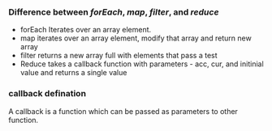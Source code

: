 ### Difference between *forEach*, *map*, *filter*, and *reduce*
- forEach Iterates over an array element.
- map iterates over an array element, modify that array and return new array
- filter returns a new array full with elements that pass a test
- Reduce takes a callback function with parameters - acc, cur, and initinial value and returns a single value

### callback defination
A callback is a function which can be passed as parameters to other function.

